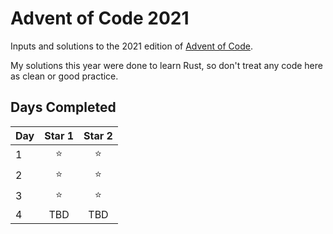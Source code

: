 # Advent of Code 2021

Inputs and solutions to the 2021 edition of [Advent of Code](https://adventofcode.com/2021).

My solutions this year were done to learn Rust, so don't treat any code here as clean or good practice.

## Days Completed

Day | Star 1 | Star 2
----|:------:|:-----:
1   | ⭐     | ⭐ 
2 | ⭐ | ⭐
3 | ⭐ | ⭐
4 | TBD | TBD
